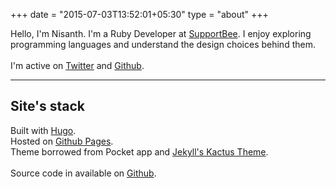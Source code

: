 +++
date = "2015-07-03T13:52:01+05:30"
type = "about"
+++

Hello, I'm Nisanth. I'm a Ruby Developer at [SupportBee](https://supportbee.com). I enjoy exploring programming languages and understand the design choices behind them.
<br>
<br>I'm active on [Twitter](https://twitter.com/nisanth074) and [Github](https://github.com/nisanth074).

***

## Site's stack

Built with [Hugo](http://gohugo.io/).
<br>Hosted on [Github Pages](https://pages.github.com/).
<br>Theme borrowed from Pocket app and [Jekyll's Kactus Theme](https://github.com/nickbalestra/kactus).
<br>
<br>
Source code in available on [Github](https://github.com/nisanth074/nisanth074.github.io-hugo).
